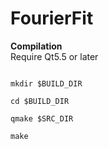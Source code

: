 # FourierFit

<b>Compilation</b><br/>
Require Qt5.5 or later<br/>

<code>
mkdir $BUILD_DIR<br/>
cd $BUILD_DIR<br/>
qmake $SRC_DIR<br/>
make
</code>
